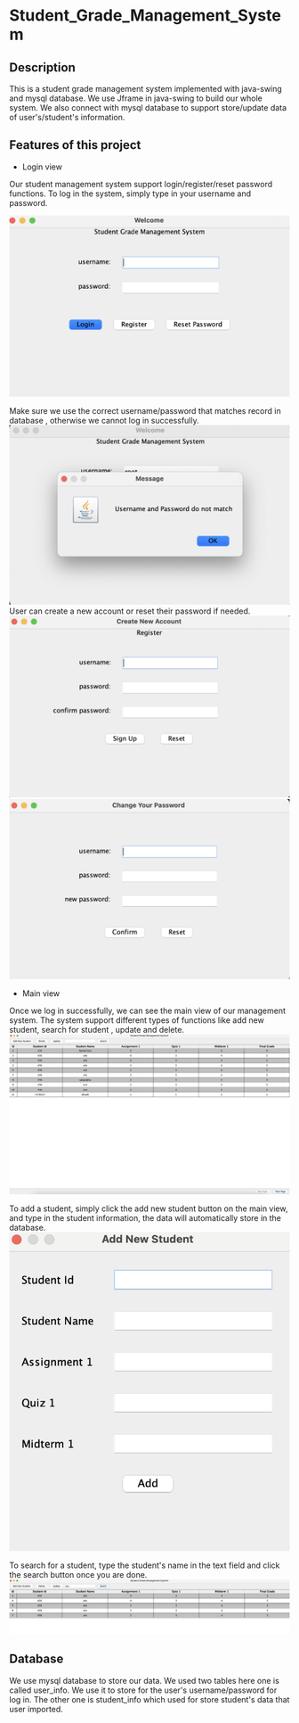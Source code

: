 # Student_Grade_Management_System

## Description
This is a student grade management system implemented with java-swing and mysql database.
We use Jframe in java-swing to build our whole system. We also connect with
mysql database to support store/update data of user's/student's information.

## Features of this project
- Login view

Our student management system support login/register/reset password functions.
To log in the system, simply type in your username and password.

  <img src='images/login_view.png'>

Make sure we use the correct username/password that matches record in database
, otherwise we cannot log in successfully.
<img src='images/login_fail.png'>
User can create a new account or reset their password if needed.
<img src='images/register.png'>
<img src='images/reset_password.png'>

- Main view

Once we log in successfully, we can see the main view of our management system.
The system support different types of functions like add new student, search for student
, update and delete.
<img src='images/main_view.png'>

To add a student, simply click the add new student button on the main view, and type in the student information,
the data will automatically store in the database.
<img src='images/add.png'>

To search for a student, type the student's name in the text field and click the search button once you are done.
<img src='images/search.png'>

## Database
We use mysql database to store our data. We used two tables here one is called user_info.
We use it to store for the user's username/password for log in. 
The other one is student_info which used for store student's data that user imported.
